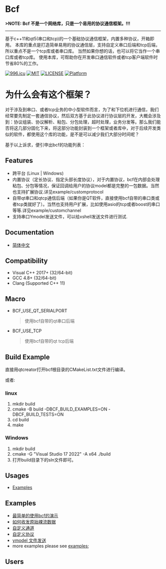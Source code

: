 ﻿Bcf
=======

**>NOTE: Bcf 不是一个网络库，只是一个易用的协议通信框架。!!!**

--- 

基于c++11和qt5(串口和tcp)的一个基础协议通信框架，内置多种协议，开箱即用。
本库的重点是打造简单易用的协议通信层，支持自定义串口后端和tcp后端，所以重点不是一个tcp库或者串口库。 当然如果你想的话，也可以将它当作一个串口库或者tcp库。
使用本库，可帮助你在开发串口通信软件或者tcp客户端软件时节省80%的工作。

[![996.icu](https://img.shields.io/badge/link-996.icu-red.svg)](https://996.icu)
[![MIT](https://img.shields.io/badge/LICENSE-MIT-blue)](https://gitpub.sietium.com/tools/toolkits/bcf/-/blob/master/LICENSE)
[![LICENSE](https://img.shields.io/badge/license-NPL%20(The%20996%20Prohibited%20License)-blue.svg)](https://github.com/996icu/996.ICU/blob/master/LICENSE)
[![Platform](https://img.shields.io/badge/Platform-Linux,%20Windows-green.svg?style=flat-square)](https://github.com/qht1003077897/bcf)

为什么会有这个框架？
=======
对于涉及到串口、或者tcp业务的中小型软件而言，为了和下位机进行通信，我们经常要先制定一套通信协议，然后双方基于此协议进行协议层的开发，大概会涉及到：协议组装、协议解析、粘包、分包处理，超时处理，业务分发等。那么我们能否将这几部分固化下来，将这部分功能封装到一个框架或者库中，对于后续开发类似的软件，都使用这个库的功能，是不是可以减少我们大部分时间呢？

基于以上诉求，便引申出bcf的功能列表：
## Features
* 跨平台 (Linux | Windows)
* 内置协议（定长协议、指定头部长度协议），对于内置协议，bcf在内部会处理粘包、分包等情况，保证回调给用户的协议model都是完整的一包数据。当然也支持扩展协议.详见example/customprotocol
* 自带qt串口和qtcp通信后端（如果你是QT软件，直接使用bcf自带的串口类或者tcp类就好了）。当然也支持用户扩展，比如使用asio的tcp或者boost的串口等等.详见example/customchannel
* 支持串口Ymodel发送文件，可以给xshell发送文件进行测试.

## Documentation
- [简体中文](https://github.com/qht1003077897/bcf/blob/master/docs/main.zh-cn.md)

## Compatibility
* Visual C++ 2017+ (32/64-bit)
* GCC 4.8+ (32/64-bit)
* Clang (Supported C++ 11)

## Macro
* BCF_USE_QT_SERIALPORT
  > 使用bcf自带的qt串口后端
* BCF_USE_TCP
  > 使用bcf自带的qt tcp后端

## Build Example

直接用qtcreator打开bcf根目录的CMakeList.txt文件进行编译。

或者:
### linux
1. mkdir build
2. cmake -B build -DBCF_BUILD_EXAMPLES=ON -DBCF_BUILD_TESTS=ON
3. cd build
4. make

### Windows
1. mkdir build
2. cmake -G "Visual Studio 17 2022" -A x64 ./build
3. 打开build目录下的sln文件即可。

## Usages
* [Examples](#examples)

Examples
----------------------------
* [最简单的使用bcf的演示](https://github.com/qht1003077897/bcf/blob/master/examples/simple/simple.cpp)
* [如何收发原始裸流数据](https://github.com/qht1003077897/bcf/blob/master/examples/rawdata/rawdata.cpp)
* [自定义通道](https://github.com/qht1003077897/bcf/blob/master/examples/customchannel/customchannel.cpp)
* [自定义协议](https://github.com/qht1003077897/bcf/blob/master/examples/customprotocol/customprotocol.cpp)
* [ymodel 文件发送](https://github.com/qht1003077897/bcf/blob/master/examples/ymodel/ymodel.cpp)
* more examples please see [examples](https://github.com/qht1003077897/bcf/blob/master/examples);

Users
----------------------------
